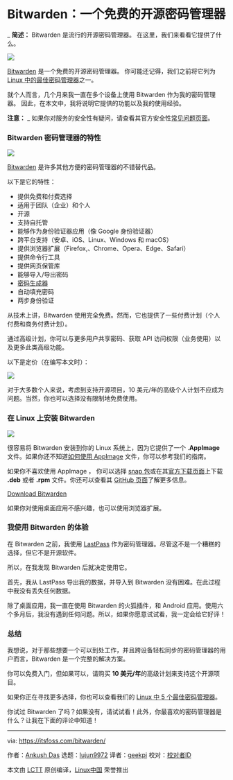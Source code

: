 [#]: collector: (lujun9972)
[#]: translator: (geekpi)
[#]: reviewer: ( )
[#]: publisher: ( )
[#]: url: ( )
[#]: subject: (Bitwarden: A Free & Open Source Password Manager)
[#]: via: (https://itsfoss.com/bitwarden/)
[#]: author: (Ankush Das https://itsfoss.com/author/ankush/)

Bitwarden：一个免费的开源密码管理器
======

_ **简述：** Bitwarden 是流行的开源密码管理器。 在这里，我们来看看它提供了什么。

![][1]

[Bitwarden][2] 是一个免费的开源密码管理器。 你可能还记得，我们之前将它列为 [Linux 中的最佳密码管理器][3]之一。

就个人而言，几个月来我一直在多个设备上使用 Bitwarden 作为我的密码管理器。 因此，在本文中，我将说明它提供的功能以及我的使用经验。

**注意：** _ 如果你对服务的安全性有疑问，请查看其官方安全性[常见问题页面][4]。

### Bitwarden 密码管理器的特性

![][5]

[Bitwarden][2] 是许多其他方便的密码管理器的不错替代品。

以下是它的特性：

  * 提供免费和付费选择
  * 适用于团队（企业）和个人
  * 开源
  * 支持自托管
  * 能够作为身份验证器应用（像 Google 身份验证器）
  * 跨平台支持（安卓、iOS、Linux、Windows 和 macOS）
  * 提供浏览器扩展（Firefox,、Chrome、Opera、Edge、Safari）
  * 提供命令行工具
  * 提供网页保管库
  * 能够导入/导出密码
  * [密码生成器][6]
  * 自动填充密码
  * 两步身份验证




从技术上讲，Bitwarden 使用完全免费。然而，它也提供了一些付费计划（个人付费和商务付费计划）。

通过高级计划，你可以与更多用户共享密码、获取 API 访问权限（业务使用）以及更多此类高级功能。

以下是定价（在编写本文时）：

![][7]

对于大多数个人来说，考虑到支持开源项目，10 美元/年的高级个人计划不应成为问题。当然，你也可以选择没有限制地免费使用。

### 在 Linux 上安装 Bitwarden

![][8]

很容易将 Bitwarden 安装到你的 Linux 系统上，因为它提供了一个 .**AppImage** 文件。如果你还不知道[如何使用 AppImage][9] 文件，你可以参考我们的指南。

如果你不喜欢使用 AppImage ， 你可以选择 [snap 包][10]或在其[官方下载页面][11]上下载 **.deb** 或者 **.rpm** 文件。你还可以查看其 [GitHub 页面][12]了解更多信息。

[Download Bitwarden][2]

如果你对使用桌面应用不感兴趣，也可以使用浏览器扩展。

### 我使用 Bitwarden 的体验

在 Bitwarden 之前，我使用 [LastPass][13] 作为密码管理器。尽管这不是一个糟糕的选择，但它不是开源软件。

所以，在我发现 Bitwarden 后就决定使用它。

首先，我从 LastPass 导出我的数据，并导入到 Bitwarden 没有困难。在此过程中我没有丢失任何数据。

除了桌面应用，我一直在使用 Bitwarden 的火狐插件，和 Android 应用。使用六个多月后，我没有遇到任何问题。所以，如果你愿意试试看，我一定会给它好评！

### 总结

我想说，对于那些想要一个可以到处工作，并且跨设备轻松同步的密码管理器的用户而言，Bitwarden 是一个完整的解决方案。

你可以免费入门，但如果可以，请购买 **10 美元/年**的高级计划来支持这个开源项目。

如果你正在寻找更多选择，你也可以查看我们的 [Linux 中 5 个最佳密码管理器][5]。

你试过 Bitwarden 了吗？如果没有，请试试看！此外，你最喜欢的密码管理器是什么？让我在下面的评论中知道！

--------------------------------------------------------------------------------

via: https://itsfoss.com/bitwarden/

作者：[Ankush Das][a]
选题：[lujun9972][b]
译者：[geekpi](https://github.com/geekpi)
校对：[校对者ID](https://github.com/校对者ID)

本文由 [LCTT](https://github.com/LCTT/TranslateProject) 原创编译，[Linux中国](https://linux.cn/) 荣誉推出

[a]: https://itsfoss.com/author/ankush/
[b]: https://github.com/lujun9972
[1]: https://i0.wp.com/itsfoss.com/wp-content/uploads/2020/04/bitwarden-screenshot.jpg?ssl=1
[2]: https://bitwarden.com/
[3]: https://itsfoss.com/password-managers-linux/
[4]: https://help.bitwarden.com/security/
[5]: https://i1.wp.com/itsfoss.com/wp-content/uploads/2020/04/bitwarden-dark-mode.jpg?ssl=1
[6]: https://itsfoss.com/password-generators-linux/
[7]: https://i2.wp.com/itsfoss.com/wp-content/uploads/2020/04/bitwarden-pricing.jpg?ssl=1
[8]: https://i2.wp.com/itsfoss.com/wp-content/uploads/2020/04/bitwarden-settings.png?ssl=1
[9]: https://itsfoss.com/use-appimage-linux/
[10]: https://snapcraft.io/bitwarden
[11]: https://bitwarden.com/#download
[12]: https://github.com/bitwarden
[13]: https://www.lastpass.com/
